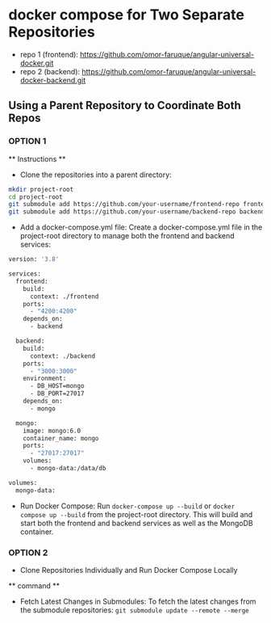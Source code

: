 # docker compose for Two Separate Repositories

- repo 1 (frontend): https://github.com/omor-faruque/angular-universal-docker.git 
- repo 2 (backend): https://github.com/omor-faruque/angular-universal-docker-backend.git 

## Using a Parent Repository to Coordinate Both Repos

### OPTION 1

** Instructions **

- Clone the repositories into a parent directory:
```sh
mkdir project-root
cd project-root
git submodule add https://github.com/your-username/frontend-repo frontend
git submodule add https://github.com/your-username/backend-repo backend

```

- Add a docker-compose.yml file: Create a docker-compose.yml file in the project-root directory to manage both the frontend and backend services:

```sh
version: '3.8'

services:
  frontend:
    build:
      context: ./frontend
    ports:
      - "4200:4200"
    depends_on:
      - backend

  backend:
    build:
      context: ./backend
    ports:
      - "3000:3000"
    environment:
      - DB_HOST=mongo
      - DB_PORT=27017
    depends_on:
      - mongo

  mongo:
    image: mongo:6.0
    container_name: mongo
    ports:
      - "27017:27017"
    volumes:
      - mongo-data:/data/db

volumes:
  mongo-data:

```
- Run Docker Compose: Run `docker-compose up --build` or `docker compose up --build` from the project-root directory. This will build and start both the frontend and backend services as well as the MongoDB container.


### OPTION 2

- Clone Repositories Individually and Run Docker Compose Locally

** command **
- Fetch Latest Changes in Submodules: To fetch the latest changes from the submodule repositories:
`git submodule update --remote --merge`
